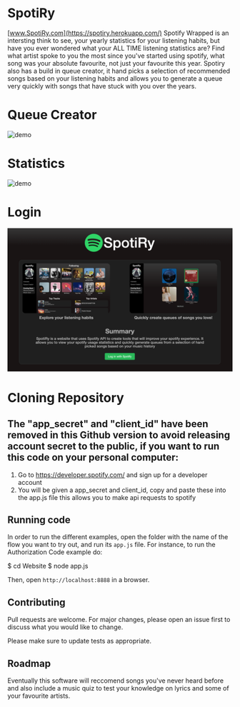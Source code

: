 # SpotiRy
[www.SpotiRy.com](https://spotiry.herokuapp.com/)
Spotify Wrapped is an intersting think to see, your yearly statistics for your listening habits, but have you ever wondered what your ALL TIME listening statistics are? Find what artist spoke to you the most since you've started using spotify, what song was your absolute favourite, not just your favourite this year. Spotiry also has a build in queue creator, it hand picks a selection of recommended songs based on your listening habits and allows you to generate a queue very quickly with songs that have stuck with you over the years.

# Queue Creator
![demo](Spotiry_Pictures/Spotiry_Queue_Creator.gif)

# Statistics
![demo](Spotiry_Pictures/Spotiry_Home_Page.gif)

# Login
![report](Spotiry_Pictures/Login_Screen.png)

# Cloning Repository
## The "app_secret" and "client_id" have been removed in this Github version to avoid releasing account secret to the public, if you want to run this code on your personal computer:

1) Go to https://developer.spotify.com/ and sign up for a developer account
2) You will be given a app_secret and client_id, copy and paste these into the app.js file this allows you to make api requests to spotify


## Running code
In order to run the different examples, open the folder with the name of the flow you want to try out, and run its `app.js` file. For instance, to run the Authorization Code example do:

$ cd Website
$ node app.js

Then, open `http://localhost:8888` in a browser.

## Contributing
Pull requests are welcome. For major changes, please open an issue first to discuss what you would like to change.

Please make sure to update tests as appropriate.

## Roadmap
Eventually this software will reccomend songs you've never heard before and also include a music quiz to test your knowledge on lyrics and some of your favourite artists.

